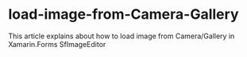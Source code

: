 # load-image-from-Camera-Gallery
This article explains about how to load image from Camera/Gallery in Xamarin.Forms SfImageEditor
